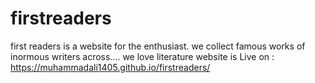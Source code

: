 # firstreaders
first readers is a website for the enthusiast. we collect famous works of inormous writers across.... we love literature
website is Live on :
https://muhammadali1405.github.io/firstreaders/
